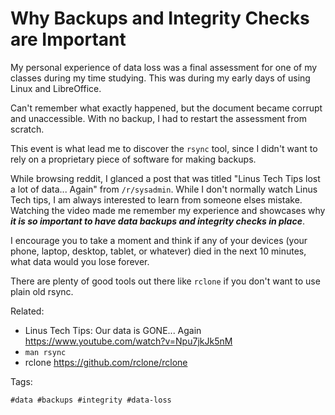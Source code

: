 # Why Backups and Integrity Checks are Important

My personal experience of data loss was a final assessment for one of my
classes during my time studying. This was during my early days of using
Linux and LibreOffice.

Can't remember what exactly happened, but the document became corrupt and
unaccessible. With no backup, I had to restart the assessment from
scratch.

This event is what lead me to discover the `rsync` tool, since I didn't
want to rely on a proprietary piece of software for making backups.

While browsing reddit, I glanced a post that was titled "Linus Tech Tips
lost a lot of data... Again" from `/r/sysadmin`. While I don't normally
watch Linus Tech tips, I am always interested to learn from someone elses
mistake. Watching the video made me remember my experience and showcases
why ***it is so important to have data backups and integrity checks in
place***.

I encourage you to take a moment and think if any of your devices (your
phone, laptop, desktop, tablet, or whatever) died in the next 10 minutes,
what data would you lose forever.

There are plenty of good tools out there like `rclone` if you don't want
to use plain old rsync.

Related:

* Linus Tech Tips: Our data is GONE... Again
	<https://www.youtube.com/watch?v=Npu7jkJk5nM>
* `man rsync`
* rclone
	<https://github.com/rclone/rclone>

Tags:

	#data #backups #integrity #data-loss
